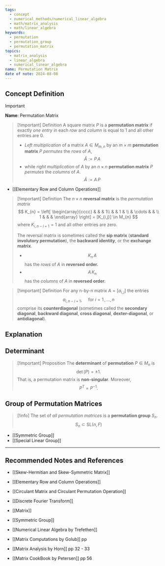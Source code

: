 ```yaml
---
tags:
  - concept
  - numerical_methods/numerical_linear_algebra
  - math/matrix_analysis
  - math/linear_algebra
keywords:
  - permutation
  - permutation_group
  - permutation_matrix
topics:
  - matrix_analysis
  - linear_algebra
  - numerical_linear_algebra
name: Permutation Matrix
date of note: 2024-08-08
---
```


## Concept Definition

>[!important]
>**Name**: Permutation Matrix

>[!important] Definition
>A square matrix $P$ is a **permutation matrix** if exactly *one entry* in each *row* and *column* is equal to $1$ and all other entries are $0$.
>
>- *Left multiplication* of a matrix $A \in M_{m,n}$ by an $m\times m$ **permutation matrix** $P$ *permutes* the *rows* of $A$, $$\hat{A} := P\,A$$ 
>- while *right multiplication* of $A$ by an $n\times n$ **permutation matrix** $P$ *permutes* the *columns* of $A$. $$\tilde{A} := A\,P$$

- [[Elementary Row and Column Operations]]

>[!important] Definition
>The $n\times n$ **reversal matrix** is the *permutation matrix*
>$$
>K_{n} = \left[ \begin{array}{cccc} & & & 1\\ &  & 1 & \\  & \cdots & & \\ 1 & & & \end{array} \right] = [K_{i,j}] \in M_{n}
>$$
>where $K_{i, n-i+1} = 1$ and all other entries are zero. 
>
>The reversal matrix is sometimes called the **sip matrix** (**standard involutory permutation**), the **backward identity**, or the **exchange matrix**.
>- $$K_{n}\,A$$ has the *rows* of $A$ in **reversed order.**
>- $$A\,K_{n}$$ has the *columns* of $A$ in **reversed order.**

>[!important] Definition
>For any n-by-n matrix $A=[a_{i,j}]$ the entries $$a_{i, n-i+1}, \quad \text{ for } i = 1 \,{,}\ldots{,}\,n$$ comprise its **counterdiagonal** (sometimes called the **secondary diagonal**, **backward diagonal**, **cross diagonal**, **dexter-diagonal**, or **antidiagonal**).


## Explanation


## Determinant

>[!important] Proposition
>The **determinant** of **permutation** $P\in M_{n}$ is $$\det(P) = \pm 1.$$ That is, a permutation matrix is **non-singular**. Moreover, $$P^{T} = P^{-1}.$$


## Group of Permutation Matrices


>[!info]
>The set of *all permutation matrices* is a **permutation group** $S_{n}$.
>$$S_{n} \subset  \text{SL}(n, F)$$

- [[Symmetric Group]]
- [[Special Linear Group]]





-----------
##  Recommended Notes and References


- [[Skew-Hermitian and Skew-Symmetric Matrix]]

- [[Elementary Row and Column Operations]]
- [[Circulant Matrix and Circulant Permutation Operation]]
- [[Discrete Fourier Transform]]
- [[Matrix]]
- [[Symmetric Group]]



- [[Numerical Linear Algebra by Trefethen]] 
- [[Matrix Computations by Golub]] pp 
- [[Matrix Analysis by Horn]] pp 32 - 33
- [[Matrix CookBook by Petersen]] pp 56